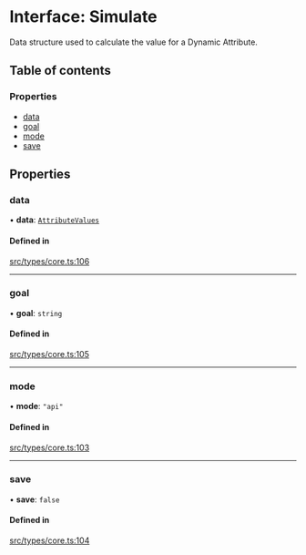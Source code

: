 # Interface: Simulate

Data structure used to calculate the value for a Dynamic Attribute.

## Table of contents

### Properties

- [data](../wiki/Simulate#data)
- [goal](../wiki/Simulate#goal)
- [mode](../wiki/Simulate#mode)
- [save](../wiki/Simulate#save)

## Properties

### data

• **data**: [`AttributeValues`](../wiki/Exports#attributevalues)

#### Defined in

[src/types/core.ts:106](https://github.com/decisively-io/interview-sdk/blob/788cba6cb7809c4413e7442a2858cfe86092535b/src/types/core.ts#L106)

___

### goal

• **goal**: `string`

#### Defined in

[src/types/core.ts:105](https://github.com/decisively-io/interview-sdk/blob/788cba6cb7809c4413e7442a2858cfe86092535b/src/types/core.ts#L105)

___

### mode

• **mode**: ``"api"``

#### Defined in

[src/types/core.ts:103](https://github.com/decisively-io/interview-sdk/blob/788cba6cb7809c4413e7442a2858cfe86092535b/src/types/core.ts#L103)

___

### save

• **save**: ``false``

#### Defined in

[src/types/core.ts:104](https://github.com/decisively-io/interview-sdk/blob/788cba6cb7809c4413e7442a2858cfe86092535b/src/types/core.ts#L104)
